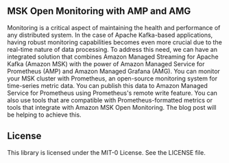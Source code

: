 ## MSK Open Monitoring with AMP and AMG

Monitoring is a critical aspect of maintaining the health and performance of any distributed system. In the case of Apache Kafka-based applications, having robust monitoring capabilities becomes even more crucial due to the real-time nature of data processing. To address this need, we can have an integrated solution that combines Amazon Managed Streaming for Apache Kafka (Amazon MSK) with the power of Amazon Managed Service for Prometheus (AMP) and Amazon Managed Grafana (AMG). You can monitor your MSK cluster with Prometheus, an open-source monitoring system for time-series metric data. You can publish this data to Amazon Managed Service for Prometheus using Prometheus's remote write feature. You can also use tools that are compatible with Prometheus-formatted metrics or tools that integrate with Amazon MSK Open Monitoring. The blog post will be helping to achieve this.

## License

This library is licensed under the MIT-0 License. See the LICENSE file.

